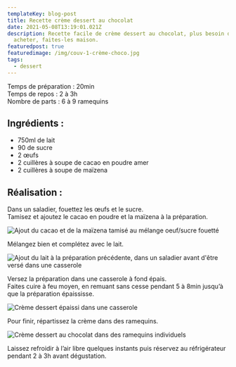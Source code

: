 ```yaml
---
templateKey: blog-post
title: Recette crème dessert au chocolat
date: 2021-05-08T13:19:01.021Z
description: Recette facile de crème dessert au chocolat, plus besoin de les
  acheter, faites-les maison.
featuredpost: true
featuredimage: /img/couv-1-crème-choco.jpg
tags:
  - dessert
---
```

Temps de préparation : 20min\
Temps de repos : 2 à 3h\
Nombre de parts : 6 à 9 ramequins

## Ingrédients :

* 750ml de lait
* 90 de sucre
* 2 œufs
* 2 cuillères à soupe de cacao en poudre amer
* 2 cuillères à soupe de maïzena

## Réalisation :

Dans un saladier, fouettez les œufs et le sucre.\
Tamisez et ajoutez le cacao en poudre et la maïzena à la préparation.

![Ajout du cacao et de la maïzena tamisé au mélange oeuf/sucre fouetté](/img/ajout-cacao-et-maizena.jpg "Préparation crème dessert ")

Mélangez bien et complétez avec le lait.

![Ajout du lait à la préparation précédente, dans un saladier avant d'être versé dans une casserole](/img/creme-dessert-avant-cuisson.jpg "Préparation crème dessert avant cuisson ")

Versez la préparation dans une casserole à fond épais.\
Faites cuire à feu moyen, en remuant sans cesse pendant 5 à 8min jusqu’à que la préparation épaississe.

![Crème dessert épaissi dans une casserole ](/img/creme-dessert-choco-cuite.jpg "Crème dessert cuite ")

Pour finir, répartissez la crème dans des ramequins.

![Crème dessert au chocolat dans des ramequins individuels](/img/creme-dessert-choco.jpg "Crème dessert au chocolat")

Laissez refroidir à l’air libre quelques instants puis réservez au réfrigérateur pendant 2 à 3h avant dégustation.
